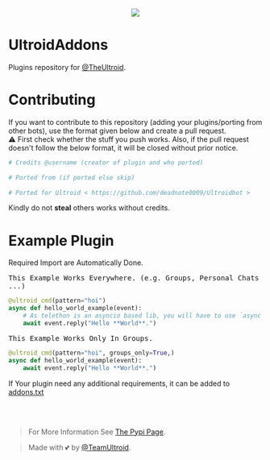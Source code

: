 # <p align="center"><a href="https://github.com/deadnote0009/UltroidbotAddons"><img src="https://github-readme-stats.vercel.app/api/pin?username=TeamUltroid&show_icons=true&theme=dracula&hide_border=true&repo=UltroidAddons"></a></p>
<p align="center">

# UltroidAddons
Plugins repository for [@TheUltroid](https://github.com/deadnote0009/Ultroidbot).


# Contributing
If you want to contribute to this repository (adding your plugins/porting from other bots), use the format given below and create a pull request.   
⚠️ First check whether the stuff you push works. Also, if the pull request doesn't follow the below format, it will be closed without prior notice.

```python
# Credits @username (creator of plugin and who ported)   
   
# Ported from (if ported else skip)   
   
# Ported for Ultroid < https://github.com/deadnote0009/Ultroidbot >   
```
   
Kindly do not **steal** others works without credits.<br>

# Example Plugin
   Required Import are Automatically Done.

<kbd>This Example Works Everywhere. (e.g. Groups, Personal Chats ...)</kbd>
```python
@ultroid_cmd(pattern="hoi")
async def hello_world_example(event):
    # As telethon is an asyncio based lib, you will have to use `async`/`await` Syntax.
    await event.reply("Hello **World**.")
```

<kbd>This Example Works Only In Groups.</kbd>
```python
@ultroid_cmd(pattern="hoi", groups_only=True,)
async def hello_world_example(event):
    await event.reply("Hello **World**.")
```

If Your plugin need any additional requirements, it can be added to <a href="https://github.com/deadnote0009/UltroidbotAddons/blob/main/addons.txt">addons.txt</a><br><br>

<br>

> For More Information See [The Pypi Page](https://pypi.org/project/py-Ultroid).

> Made with 💕 by [@TeamUltroid](https://t.me/TeamUltroid).
